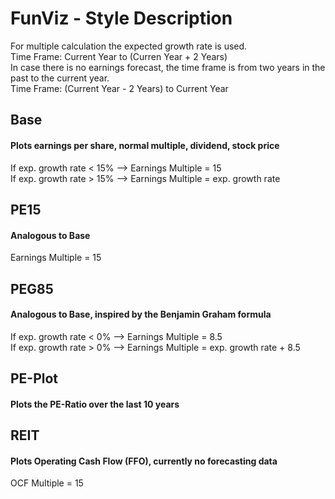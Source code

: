 # FunViz - Style Description 

For multiple calculation the expected growth rate is used.<br/>
Time Frame: Current Year to (Curren Year + 2 Years)<br/>
In case there is no earnings forecast, the time frame is from two years in the past to the current year.<br/>
Time Frame: (Current Year - 2 Years) to Current Year

## Base
#### Plots earnings per share, normal multiple, dividend, stock price
If exp. growth rate < 15% --> Earnings Multiple = 15<br/>
If exp. growth rate > 15% --> Earnings Multiple = exp. growth rate
## PE15
#### Analogous to Base
Earnings Multiple = 15<br/>
## PEG85
#### Analogous to Base, inspired by the Benjamin Graham formula
If exp. growth rate < 0% --> Earnings Multiple = 8.5<br/>
If exp. growth rate > 0% --> Earnings Multiple = exp. growth rate + 8.5
## PE-Plot
#### Plots the PE-Ratio over the last 10 years
## REIT
#### Plots Operating Cash Flow (FFO), currently no forecasting data
OCF Multiple = 15


